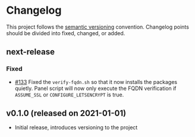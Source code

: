 # Changelog

This project follows the [semantic versioning](https://semver.org) convention. Changelog points should be divided into fixed, changed, or added.

## next-release

### Fixed

- [#133](https://github.com/vilhelmprytz/pterodactyl-installer/issues/133) Fixed the `verify-fqdn.sh` so that it now installs the packages quietly. Panel script will now only execute the FQDN verification if `ASSUME_SSL` or `CONFIGURE_LETSENCRYPT` is true.

## v0.1.0 (released on 2021-01-01)

- Initial release, introduces versioning to the project
